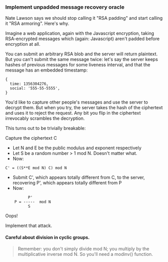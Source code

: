 ### Implement unpadded message recovery oracle

Nate Lawson says we should stop calling it "RSA padding" and start calling it "RSA armoring". Here's why.

Imagine a web application, again with the Javascript encryption, taking RSA-encrypted messages which (again: Javascript) aren't padded before encryption at all.

You can submit an arbitrary RSA blob and the server will return plaintext. But you can't submit the same message twice: let's say the server keeps hashes of previous messages for some liveness interval, and that the message has an embedded timestamp:

```
{
  time: 1356304276,
  social: '555-55-5555',
}
```

You'd like to capture other people's messages and use the server to decrypt them. But when you try, the server takes the hash of the ciphertext and uses it to reject the request. Any bit you flip in the ciphertext irrevocably scrambles the decryption.

This turns out to be trivially breakable:

Capture the ciphertext C
- Let N and E be the public modulus and exponent respectively
- Let S be a random number > 1 mod N. Doesn't matter what.
- Now:
```
C' = ((S**E mod N) C) mod N
```
- Submit C', which appears totally different from C, to the server, recovering P', which appears totally different from P
- Now:
```
          P'
    P = -----  mod N
          S
```

Oops!

Implement that attack.

#### Careful about division in cyclic groups.

> Remember: you don't simply divide mod N; you multiply by the multiplicative inverse mod N. So you'll need a modinv() function.